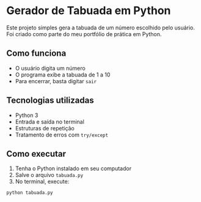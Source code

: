 # Gerador de Tabuada em Python

Este projeto simples gera a tabuada de um número escolhido pelo usuário. Foi criado como parte do meu portfólio de prática em Python.

## Como funciona

- O usuário digita um número
- O programa exibe a tabuada de 1 a 10
- Para encerrar, basta digitar `sair`

## Tecnologias utilizadas

- Python 3
- Entrada e saída no terminal
- Estruturas de repetição
- Tratamento de erros com `try/except`

## Como executar

1. Tenha o Python instalado em seu computador
2. Salve o arquivo `tabuada.py`
3. No terminal, execute:

```bash
python tabuada.py

